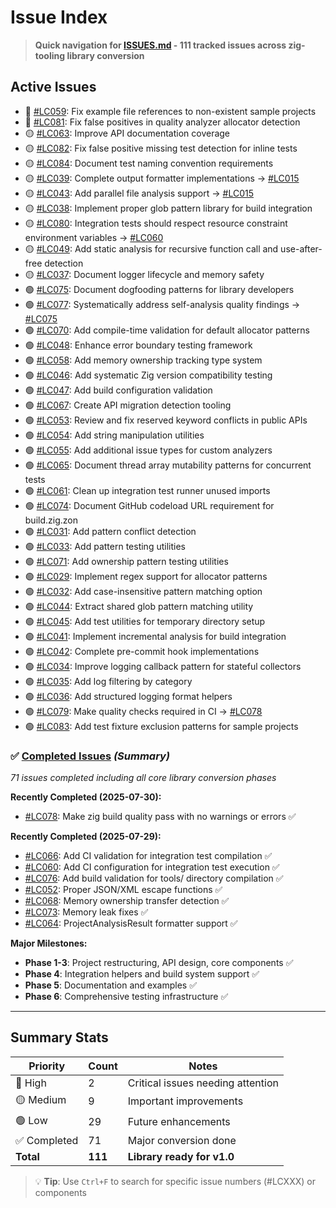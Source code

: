 # Issue Index

> **Quick navigation for [ISSUES.md](ISSUES.md) - 111 tracked issues across zig-tooling library conversion**

## Active Issues

- 🔴 [#LC059](ISSUES.md#L323): Fix example file references to non-existent sample projects
- 🔴 [#LC081](ISSUES.md#L364): Fix false positives in quality analyzer allocator detection
- 🟡 [#LC063](ISSUES.md#L9): Improve API documentation coverage
- 🟡 [#LC082](ISSUES.md#L753): Fix false positive missing test detection for inline tests
- 🟡 [#LC084](ISSUES.md#L793): Document test naming convention requirements
- 🟡 [#LC039](ISSUES.md#L51): Complete output formatter implementations → [#LC015](00_completed_issues.md#L202)
- 🟡 [#LC043](ISSUES.md#L69): Add parallel file analysis support → [#LC015](00_completed_issues.md#L202)
- 🟡 [#LC038](ISSUES.md#L89): Implement proper glob pattern library for build integration
- 🟡 [#LC080](ISSUES.md#L406): Integration tests should respect resource constraint environment variables → [#LC060](00_completed_issues.md#L736)
- 🟡 [#LC049](ISSUES.md#L164): Add static analysis for recursive function call and use-after-free detection
- 🟡 [#LC037](ISSUES.md#L235): Document logger lifecycle and memory safety
- 🟢 [#LC075](ISSUES.md#L107): Document dogfooding patterns for library developers
- 🟢 [#LC077](ISSUES.md#L126): Systematically address self-analysis quality findings → [#LC075](ISSUES.md#L107)
- 🟢 [#LC070](ISSUES.md#L145): Add compile-time validation for default allocator patterns
- 🟢 [#LC048](ISSUES.md#L209): Enhance error boundary testing framework
- 🟢 [#LC058](ISSUES.md#L270): Add memory ownership tracking type system
- 🟢 [#LC046](ISSUES.md#L289): Add systematic Zig version compatibility testing
- 🟢 [#LC047](ISSUES.md#L308): Add build configuration validation
- 🟢 [#LC067](ISSUES.md#L327): Create API migration detection tooling
- 🟢 [#LC053](ISSUES.md#L427): Review and fix reserved keyword conflicts in public APIs
- 🟢 [#LC054](ISSUES.md#L446): Add string manipulation utilities
- 🟢 [#LC055](ISSUES.md#L466): Add additional issue types for custom analyzers
- 🟢 [#LC065](ISSUES.md#L486): Document thread array mutability patterns for concurrent tests
- 🟢 [#LC061](ISSUES.md#L505): Clean up integration test runner unused imports
- 🟢 [#LC074](ISSUES.md#L525): Document GitHub codeload URL requirement for build.zig.zon
- 🟢 [#LC031](ISSUES.md#L544): Add pattern conflict detection
- 🟢 [#LC033](ISSUES.md#L563): Add pattern testing utilities
- 🟢 [#LC071](ISSUES.md#L582): Add ownership pattern testing utilities
- 🟢 [#LC029](ISSUES.md#L600): Implement regex support for allocator patterns
- 🟢 [#LC032](ISSUES.md#L619): Add case-insensitive pattern matching option
- 🟢 [#LC044](ISSUES.md#L638): Extract shared glob pattern matching utility
- 🟢 [#LC045](ISSUES.md#L656): Add test utilities for temporary directory setup
- 🟢 [#LC041](ISSUES.md#L675): Implement incremental analysis for build integration
- 🟢 [#LC042](ISSUES.md#L693): Complete pre-commit hook implementations
- 🟢 [#LC034](ISSUES.md#L711): Improve logging callback pattern for stateful collectors
- 🟢 [#LC035](ISSUES.md#L730): Add log filtering by category
- 🟢 [#LC036](ISSUES.md#L734): Add structured logging format helpers
- 🟢 [#LC079](ISSUES.md#L345): Make quality checks required in CI → [#LC078](00_completed_issues.md#L5)
- 🟢 [#LC083](ISSUES.md#L774): Add test fixture exclusion patterns for sample projects

### ✅ [Completed Issues](00_completed_issues.md) *(Summary)*
*71 issues completed including all core library conversion phases*

**Recently Completed (2025-07-30):**
- [#LC078](00_completed_issues.md#L5): Make zig build quality pass with no warnings or errors ✅

**Recently Completed (2025-07-29):**
- [#LC066](00_completed_issues.md#L25): Add CI validation for integration test compilation ✅
- [#LC060](00_completed_issues.md#L762): Add CI configuration for integration test execution ✅
- [#LC076](00_completed_issues.md#L31): Add build validation for tools/ directory compilation ✅
- [#LC052](00_completed_issues.md#L51): Proper JSON/XML escape functions ✅
- [#LC068](00_completed_issues.md#L72): Memory ownership transfer detection ✅  
- [#LC073](00_completed_issues.md#L174): Memory leak fixes ✅
- [#LC064](00_completed_issues.md#L720): ProjectAnalysisResult formatter support ✅

**Major Milestones:**
- **Phase 1-3**: Project restructuring, API design, core components ✅
- **Phase 4**: Integration helpers and build system support ✅
- **Phase 5**: Documentation and examples ✅
- **Phase 6**: Comprehensive testing infrastructure ✅

---

## Summary Stats

| Priority | Count | Notes |
|----------|-------|-------|
| 🔴 High | 2 | Critical issues needing attention |
| 🟡 Medium | 9 | Important improvements |
| 🟢 Low | 29 | Future enhancements |
| ✅ Completed | 71 | Major conversion done |
| **Total** | **111** | **Library ready for v1.0** |

> 💡 **Tip**: Use `Ctrl+F` to search for specific issue numbers (#LCXXX) or components
